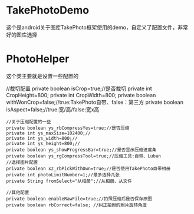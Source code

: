 # TakePhotoDemo
这个是android关于图库TakePhoto框架使用的demo，自定义了配置文件，非常好的图库选择
# PhotoHelper

这个类主要就是设置一些配置的
   
   
   //裁切配置
    private boolean isCrop=true;//是否裁切
    private int CropHeight=800;
    private int CropWidth=800;
    private boolean withWonCrop=false;//true:TakePhoto自带、false：第三方
    private boolean isAspect=false;//true:宽/高/false:宽x高

    //关于压缩配置的一些
    private boolean ys_rbCompressYes=true;//是否压缩
    private int ys_maxSize=102400;//
    private int ys_width=800;//
    private int ys_height=800;//
    private boolean ys_showProgressBar=true;//是否显示压缩进度条
    private boolean ys_rgCompressTool=true;//压缩工具:自带、Luban
    //选择图片配置
    private boolean xz_rbPickWithOwn=true;//是否使用TakePhoto自带相册
    private int photoLimitNumber=1;//最多选择几张
    private String fromSelect="从相册";//从相册、从文件

    //其他配置
    private boolean enableRawFile=true;//拍照压缩后是否保存原图
    private boolean rbCorrect=false; //纠正拍照的照片旋转角度
